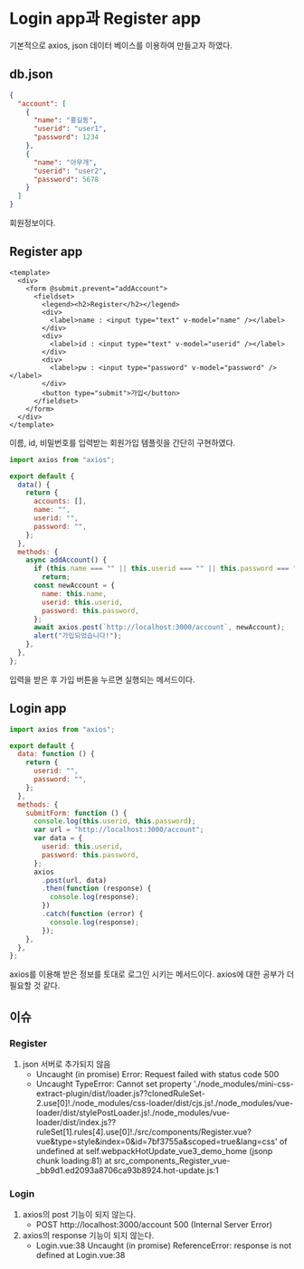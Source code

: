 # Login app과 Register app

기본적으로 axios, json 데이터 베이스를 이용하여 만들고자 하였다.

## db.json

```json
{
  "account": [
    {
      "name": "홍길동",
      "userid": "user1",
      "password": 1234
    },
    {
      "name": "아무개",
      "userid": "user2",
      "password": 5678
    }
  ]
}
```

회원정보이다.

## Register app

```vue
<template>
  <div>
    <form @submit.prevent="addAccount">
      <fieldset>
        <legend><h2>Register</h2></legend>
        <div>
          <label>name : <input type="text" v-model="name" /></label>
        </div>
        <div>
          <label>id : <input type="text" v-model="userid" /></label>
        </div>
        <div>
          <label>pw : <input type="password" v-model="password" /></label>
        </div>
        <button type="submit">가입</button>
      </fieldset>
    </form>
  </div>
</template>
```

이름, id, 비밀번호를 입력받는 회원가입 템플릿을 간단히 구현하였다.

```javascript
import axios from "axios";

export default {
  data() {
    return {
      accounts: [],
      name: "",
      userid: "",
      password: "",
    };
  },
  methods: {
    async addAccount() {
      if (this.name === "" || this.userid === "" || this.password === "")
        return;
      const newAccount = {
        name: this.name,
        userid: this.userid,
        password: this.password,
      };
      await axios.post(`http://localhost:3000/account`, newAccount);
      alert("가입되었습니다!");
    },
  },
};
```

입력을 받은 후 가입 버튼을 누르면 실행되는 메서드이다.

## Login app

```javascript
import axios from "axios";

export default {
  data: function () {
    return {
      userid: "",
      password: "",
    };
  },
  methods: {
    submitForm: function () {
      console.log(this.userid, this.password);
      var url = "http://localhost:3000/account";
      var data = {
        userid: this.userid,
        password: this.password,
      };
      axios
        .post(url, data)
        .then(function (response) {
          console.log(response);
        })
        .catch(function (error) {
          console.log(response);
        });
    },
  },
};
```

axios를 이용해 받은 정보를 토대로 로그인 시키는 메서드이다.
axios에 대한 공부가 더 필요할 것 같다.

## 이슈

### Register

1. json 서버로 추가되지 않음
   - Uncaught (in promise) Error: Request failed with status code 500
   - Uncaught TypeError: Cannot set property './node_modules/mini-css-extract-plugin/dist/loader.js??clonedRuleSet-2.use[0]!./node_modules/css-loader/dist/cjs.js!./node_modules/vue-loader/dist/stylePostLoader.js!./node_modules/vue-loader/dist/index.js??ruleSet[1].rules[4].use[0]!./src/components/Register.vue?vue&type=style&index=0&id=7bf3755a&scoped=true&lang=css' of undefined
     at self.webpackHotUpdate_vue3_demo_home (jsonp chunk loading:81)
     at src_components_Register_vue-\_bb9d1.ed2093a8706ca93b8924.hot-update.js:1

### Login

1. axios의 post 기능이 되지 않는다.
   - POST http://localhost:3000/account 500 (Internal Server Error)
2. axios의 response 기능이 되지 않는다.
   - Login.vue:38 Uncaught (in promise) ReferenceError: response is not defined
     at Login.vue:38
